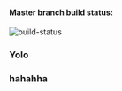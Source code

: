 #### Master branch build status:
![build-status](https://travis-ci.org/Jasbir23/JestTry.svg?branch=master)
### Yolo
### hahahha
